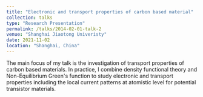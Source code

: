 ```yaml
---
title: "Electronic and transport properties of carbon based material"
collection: talks
type: "Research Presentation"
permalink: /talks/2014-02-01-talk-2
venue: "Shanghai Jiaotong Univeristy"
date: 2021-11-02
location: "Shanghai, China"
---
```


The main focus of my talk is the investigation of transport properties
of carbon based materials. In practice, I combine density functional
theory and Non-Equilibrium Green's function to study electronic and
transport properties including the local current patterns at atomistic
level for potential transistor materials.
